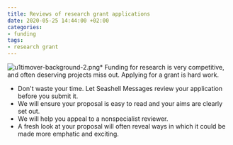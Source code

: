 ```yaml
---
title: Reviews of research grant applications
date: 2020-05-25 14:44:00 +02:00
categories:
- funding
tags:
- research grant
---
```


![u1timover-background-2.png](/uploads/u1timover-background-2.png)* Funding for research is very competitive, and often deserving projects miss out. Applying for a grant is hard work.
* Don't waste your time. Let Seashell Messages review your application before you submit it.
* We will ensure your proposal is easy to read and your aims are clearly set out.
* We will help you appeal to a nonspecialist reviewer.
* A fresh look at your proposal will often reveal ways in which it could be made more emphatic and exciting.